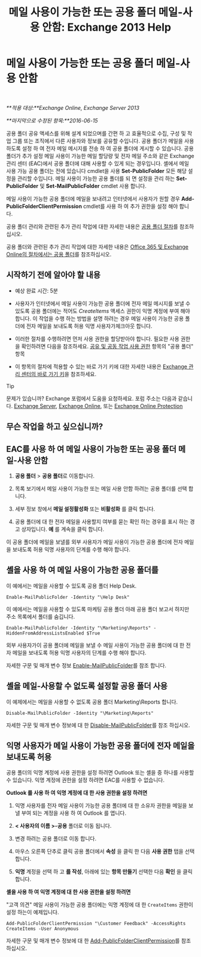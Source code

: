 ﻿---
title: '메일 사용이 가능한 또는 공용 폴더 메일-사용 안함: Exchange 2013 Help'
TOCTitle: 메일 사용이 가능한 또는 공용 폴더 메일-사용 안함
ms:assetid: 3d69f76d-ff3c-46c1-b962-6a1baa425d8a
ms:mtpsurl: https://technet.microsoft.com/ko-kr/library/Aa997560(v=EXCHG.150)
ms:contentKeyID: 50482907
ms.date: 05/22/2018
mtps_version: v=EXCHG.150
ms.translationtype: MT
---

# 메일 사용이 가능한 또는 공용 폴더 메일-사용 안함

 

_**적용 대상:**Exchange Online, Exchange Server 2013_

_**마지막으로 수정된 항목:**2016-06-15_

공용 폴더 공유 액세스를 위해 설계 되었으며를 간편 하 고 효율적으로 수집, 구성 및 작업 그룹 또는 조직에서 다른 사용자와 정보를 공유할 수입니다. 공용 폴더가 메일을 사용 하도록 설정 하 여 전자 메일 메시지를 전송 하 여 공용 폴더에 게시할 수 있습니다. 공용 폴더가 추가 설정 메일 사용이 가능한 메일 할당량 및 전자 메일 주소와 같은 Exchange 관리 센터 (EAC)에서 공용 폴더에 대해 사용할 수 있게 되는 경우입니다. 셸에서 메일 사용 가능 공용 폴더는 전에 있습니다 cmdlet을 사용 **Set-PublicFolder** 모든 해당 설정을 관리할 수입니다. 메일 사용이 가능한 공용 폴더를 되 면 설정을 관리 하는 **Set-PublicFolder** 및 **Set-MailPublicFolder** cmdlet 사용 합니다.

메일 사용이 가능한 공용 폴더에 메일을 보내려고 인터넷에서 사용자가 원할 경우 **Add-PublicFolderClientPermission** cmdlet를 사용 하 여 추가 권한을 설정 해야 합니다.

공용 폴더 관리와 관련된 추가 관리 작업에 대한 자세한 내용은 [공용 폴더 절차](public-folder-procedures-exchange-2013-help.md)를 참조하십시오.

공용 폴더와 관련된 추가 관리 작업에 대한 자세한 내용은 [Office 365 및 Exchange Online의 절차에서는 공용 폴더](https://technet.microsoft.com/ko-kr/library/jj966272\(v=exchg.150\))를 참조하십시오.

## 시작하기 전에 알아야 할 내용

  - 예상 완료 시간: 5분

  - 사용자가 인터넷에서 메일 사용이 가능한 공용 폴더에 전자 메일 메시지를 보낼 수 있도록 공용 폴더에는 적어도 *CreateItems* 액세스 권한이 익명 계정에 부여 해야 합니다. 이 작업을 수행 하는 방법을 설명 하려는 경우 메일 사용이 가능한 공용 폴더에 전자 메일을 보내도록 허용 익명 사용자가체크아웃 합니다.

  - 이러한 절차를 수행하려면 먼저 사용 권한을 할당받아야 합니다. 필요한 사용 권한을 확인하려면 다음을 참조하세요. [공유 및 공동 작업 사용 권한](sharing-and-collaboration-permissions-exchange-2013-help.md) 항목의 "공용 폴더" 항목

  - 이 항목의 절차에 적용할 수 있는 바로 가기 키에 대한 자세한 내용은 [Exchange 관리 센터의 바로 가기 키](keyboard-shortcuts-in-the-exchange-admin-center-exchange-online-protection-help.md)을 참조하세요.


> [!TIP]
> 문제가 있습니까? Exchange 포럼에서 도움을 요청하세요. 포럼 주소는 다음과 같습니다. <A href="https://go.microsoft.com/fwlink/p/?linkid=60612">Exchange Server</A>, <A href="https://go.microsoft.com/fwlink/p/?linkid=267542">Exchange Online</A>, 또는 <A href="https://go.microsoft.com/fwlink/p/?linkid=285351">Exchange Online Protection</A>



## 무슨 작업을 하고 싶으십니까?

## EAC를 사용 하 여 메일 사용이 가능한 또는 공용 폴더 메일-사용 안함

1.  **공용 폴더** \> **공용 폴더**로 이동합니다.

2.  목록 보기에서 메일 사용이 가능한 또는 메일 사용 안함 하려는 공용 폴더를 선택 합니다.

3.  세부 정보 창에서 **메일 설정활성화** 또는 **비활성화** 를 클릭 합니다.

4.  공용 폴더에 대 한 전자 메일을 사용할지 여부를 묻는 확인 하는 경우를 표시 하는 경고 상자입니다. **예** 를 계속을 클릭 합니다.

이 공용 폴더에 메일을 보낼를 외부 사용자가 메일 사용이 가능한 공용 폴더에 전자 메일을 보내도록 허용 익명 사용자의 단계를 수행 해야 합니다.

## 셸을 사용 하 여 메일 사용이 가능한 공용 폴더를

이 예에서는 메일을 사용할 수 있도록 공용 폴더 Help Desk.

    Enable-MailPublicFolder -Identity "\Help Desk"

이 예에서는 메일을 사용할 수 있도록 마케팅 공용 폴더 아래 공용 폴더 보고서 하지만 주소 목록에서 폴더를 숨깁니다.

    Enable-MailPublicFolder -Identity "\Marketing\Reports" -HiddenFromAddressListsEnabled $True

외부 사용자가이 공용 폴더에 메일을 보낼 수 메일 사용이 가능한 공용 폴더에 대 한 전자 메일을 보내도록 허용 익명 사용자의 단계를 수행 해야 합니다.

자세한 구문 및 매개 변수 정보 [Enable-MailPublicFolder](https://technet.microsoft.com/ko-kr/library/aa998824\(v=exchg.150\))를 참조 합니다.

## 셸을 메일-사용할 수 없도록 설정할 공용 폴더 사용

이 예제에서는 메일을 사용할 수 없도록 공용 폴더 Marketing\\Reports 합니다.

    Disable-MailPublicFolder -Identity "\Marketing\Reports"

자세한 구문 및 매개 변수 정보에 대 한 [Disable-MailPublicFolder](https://technet.microsoft.com/ko-kr/library/bb123781\(v=exchg.150\))를 참조 하십시오.

## 익명 사용자가 메일 사용이 가능한 공용 폴더에 전자 메일을 보내도록 허용

공용 폴더의 익명 계정에 사용 권한을 설정 하려면 Outlook 또는 셸을 중 하나를 사용할 수 있습니다. 익명 계정에 권한을 설정 하려면 EAC를 사용할 수 없습니다.

**Outlook 를 사용 하 여 익명 계정에 대 한 사용 권한을 설정 하려면**

1.  익명 사용자를 전자 메일 사용이 가능한 공용 폴더에 대 한 소유자 권한을 메일을 보낼 부여 되는 계정을 사용 하 여 Outlook 를 엽니다.

2.  **\< 사용자의 이름 \>-공용** 폴더로 이동 됩니다.

3.  변경 하려는 공용 폴더로 이동 합니다.

4.  마우스 오른쪽 단추로 클릭 공용 폴더에서 **속성** 을 클릭 한 다음 **사용 권한** 탭을 선택 합니다.

5.  **익명** 계정을 선택 하 고 **를 작성**, 아래에 있는 **항목 만들기** 선택한 다음 **확인** 을 클릭 합니다.

**셸을 사용 하 여 익명 계정에 대 한 사용 권한을 설정 하려면**

"고객 의견" 메일 사용이 가능한 공용 폴더에는 익명 계정에 대 한 `CreateItems` 권한이 설정 하는이 예제입니다.

    Add-PublicFolderClientPermission "\Customer Feedback" -AccessRights CreateItems -User Anonymous

자세한 구문 및 매개 변수 정보에 대 한 [Add-PublicFolderClientPermission](https://technet.microsoft.com/ko-kr/library/bb124743\(v=exchg.150\))를 참조 하십시오.

